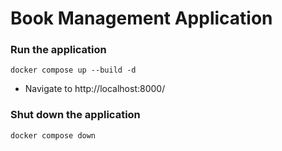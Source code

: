 # Book Management Application

### Run the application

```
docker compose up --build -d
```
 - Navigate to http://localhost:8000/

### Shut down the application

```
docker compose down
```